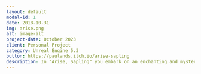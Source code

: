 ```yaml
---
layout: default
modal-id: 1
date: 2018-10-31
img: arise.png
alt: image-alt
project-date: October 2023
client: Personal Project
category: Unreal Engine 5.3
button: https://paulands.itch.io/arise-sapling
description: In "Arise, Sapling" you embark on an enchanting and mysterious journey as a unique protagonist, now reincarnated as a tree spirit in a graveyard. This immersive and emotionally charged adventure will take you on a quest to uncover the secrets of your forgotten past, rekindling your sense of purpose and unveiling the darkness that shrouds your history.
---
```

